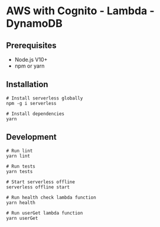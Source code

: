 # AWS with Cognito - Lambda - DynamoDB

## Prerequisites

* Node.js V10+
* npm or yarn

## Installation

```
# Install serverless globally
npm -g i serverless

# Install dependencies
yarn
```

## Development

```
# Run lint
yarn lint

# Run tests
yarn tests

# Start serverless offline
serverless offline start

# Run health check lambda function
yarn health

# Run userGet lambda function
yarn userGet
```
